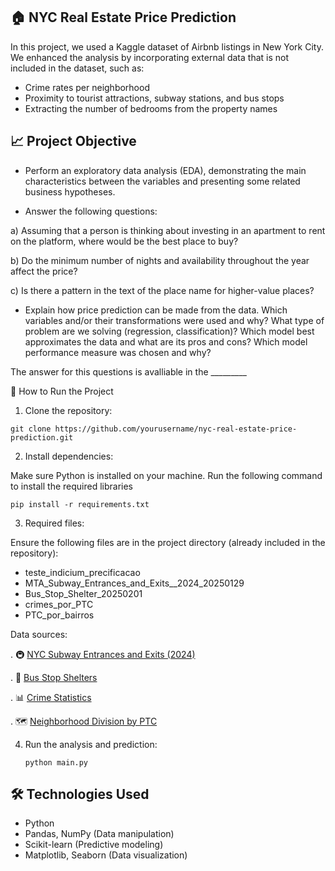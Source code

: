 ## 🏠 NYC Real Estate Price Prediction

In this project, we used a Kaggle dataset of Airbnb listings in New York City. We enhanced the analysis by incorporating external data that is not included in the dataset, such as:

+ Crime rates per neighborhood
+ Proximity to tourist attractions, subway stations, and bus stops
+ Extracting the number of bedrooms from the property names

## 📈 Project Objective

- Perform an exploratory data analysis (EDA), demonstrating the main characteristics between the variables and presenting some related business hypotheses.

- Answer the following questions:
  
a) Assuming that a person is thinking about investing in an apartment to rent on the platform, where would be the best place to buy?

b) Do the minimum number of nights and availability throughout the year affect the price?

c) Is there a pattern in the text of the place name for higher-value places?


- Explain how price prediction can be made from the data. Which variables and/or their transformations were used and why? What type of problem are we solving (regression, classification)? Which model best approximates the data and what are its pros and cons? Which model performance measure was chosen and why?

The answer for this questions is avalliable in the _________

🚀 How to Run the Project

1. Clone the repository:
   
```git clone https://github.com/yourusername/nyc-real-estate-price-prediction.git```

2. Install dependencies:

Make sure Python is installed on your machine. Run the following command to install the required libraries

```pip install -r requirements.txt``` 

3. Required files:

Ensure the following files are in the project directory (already included in the repository):

+ teste_indicium_precificacao
+ MTA_Subway_Entrances_and_Exits__2024_20250129
+ Bus_Stop_Shelter_20250201
+ crimes_por_PTC
+ PTC_por_bairros

Data sources:

. 🚇 [NYC Subway Entrances and Exits (2024)](https://data.ny.gov/Transportation/MTA-Subway-Entrances-and-Exits-2024/i9wp-a4ja/about_data)

. 🚌 [Bus Stop Shelters](https://data.cityofnewyork.us/Transportation/Bus-Stop-Shelters/qafz-7myz)

. 📊 [Crime Statistics](https://www.nyc.gov/site/nypd/stats/crime-statistics/historical.page)

. 🗺️ [Neighborhood Division by PTC](https://www.nyc.gov/site/nypd/bureaus/patrol/precincts-landing.page)

4. Run the analysis and prediction:

   ```python main.py```

## 🛠️ Technologies Used

+ Python
+ Pandas, NumPy (Data manipulation)
+ Scikit-learn (Predictive modeling)
+ Matplotlib, Seaborn (Data visualization)

